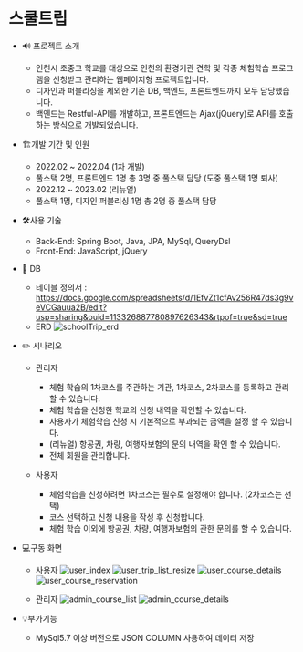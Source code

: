 # 스쿨트립

* 🔊 프로젝트 소개
  * 인천시 초중고 학교를 대상으로 인천의 환경기관 견학 및 각종 체험학습 프로그램을 신청받고 관리하는 웹페이지형 프로젝트입니다.
  * 디자인과 퍼블리싱을 제외한 기존 DB, 백엔드, 프론트엔드까지 모두 담당했습니다.
  * 백엔드는 Restful-API를 개발하고, 프론트엔드는 Ajax(jQuery)로 API를 호출하는 방식으로 개발되었습니다.

* 🏗️개발 기간 및 인원 
  * 2022.02 ~ 2022.04 (1차 개발)
  * 풀스택 2명, 프론트엔드 1명 총 3명 중 풀스택 담당 (도중 풀스택 1명 퇴사)
  * 2022.12 ~ 2023.02 (리뉴얼)
  * 풀스택 1명, 디자인 퍼블리싱 1명 총 2명 중 풀스택 담당
  
* 🛠️사용 기술
  * Back-End: Spring Boot, Java, JPA, MySql, QueryDsl
  * Front-End: JavaScript, jQuery

* 📅 DB
  * 테이블 정의서 : https://docs.google.com/spreadsheets/d/1EfvZt1cfAv256R47ds3g9veVCGauua2B/edit?usp=sharing&ouid=113326887780897626343&rtpof=true&sd=true
  * ERD
![schoolTrip_erd](https://github.com/maroowj/filedTrip/assets/77284101/9688ce2f-b1c7-4f03-a96e-dcf43f6eba1e)

* ✏️ 시나리오
  * 관리자
    * 체험 학습의 1차코스를 주관하는 기관, 1차코스, 2차코스를 등록하고 관리 할 수 있습니다.
    * 체험 학습을 신청한 학교의 신청 내역을 확인할 수 있습니다.
    * 사용자가 체험학습 신청 시 기본적으로 부과되는 금액을 설정 할 수 있습니다.
    * (리뉴얼) 항공권, 차량, 여행자보험의 문의 내역을 확인 할 수 있습니다.
    * 전체 회원을 관리합니다.
        
  * 사용자
    * 체험학습을 신청하려면 1차코스는 필수로 설정해야 합니다. (2차코스는 선택)
    * 코스 선택하고 신청 내용을 작성 후 신청합니다.
    * 체험 학습 이외에 항공권, 차량, 여행자보험의 관한 문의를 할 수 있습니다.    
    
   
* 💻구동 화면
  * 사용자
![user_index](https://github.com/maroowj/filedTrip/assets/77284101/14ae8ef9-a45c-4096-a1e1-5370269f1ef0)
![user_trip_list_resize](https://github.com/maroowj/filedTrip/assets/77284101/a5a9e192-dec8-4970-83bd-18ac6ff6e726)
![user_course_details](https://github.com/maroowj/filedTrip/assets/77284101/3398a7e5-3f03-43a5-915e-d64b75a6e82b)
![user_course_reservation](https://github.com/maroowj/filedTrip/assets/77284101/03f1e00a-5c58-4894-86d9-691ec4fa3125)

  * 관리자
![admin_course_list](https://github.com/maroowj/filedTrip/assets/77284101/5dc676ff-9685-4230-b7a7-9ee757c58b5a)
![admin_course_details](https://github.com/maroowj/filedTrip/assets/77284101/4aabfc2f-2144-4af9-8daa-aff248e53fff)

* 💡부가기능
  * MySql5.7 이상 버전으로 JSON COLUMN 사용하여 데이터 저장
